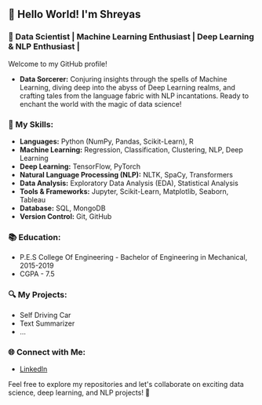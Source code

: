 ## 👋 Hello World! I'm Shreyas

### 🚀 Data Scientist | Machine Learning Enthusiast | Deep Learning & NLP Enthusiast | 


Welcome to my GitHub profile!

- **Data Sorcerer:** Conjuring insights through the spells of Machine Learning, diving deep into the abyss of Deep Learning realms, and crafting tales from the language fabric with NLP incantations. Ready to enchant the world with the magic of data science!


### 🌟 My Skills:

- **Languages:** Python (NumPy, Pandas, Scikit-Learn), R
- **Machine Learning:** Regression, Classification, Clustering, NLP, Deep Learning
- **Deep Learning:** TensorFlow, PyTorch
- **Natural Language Processing (NLP):** NLTK, SpaCy, Transformers
- **Data Analysis:** Exploratory Data Analysis (EDA), Statistical Analysis
- **Tools & Frameworks:** Jupyter, Scikit-Learn, Matplotlib, Seaborn, Tableau
- **Database:** SQL, MongoDB
- **Version Control:** Git, GitHub

### 📚 Education:

- P.E.S College Of Engineering - Bachelor of Engineering in Mechanical, 2015-2019
- CGPA - 7.5

### 🔍 My Projects:

- Self Driving Car 
- Text Summarizer 
- ...

### 🌐 Connect with Me:

- [LinkedIn](https://www.linkedin.com/in/shreyas-ms29/)


Feel free to explore my repositories and let's collaborate on exciting data science, deep learning, and NLP projects! 🤝
